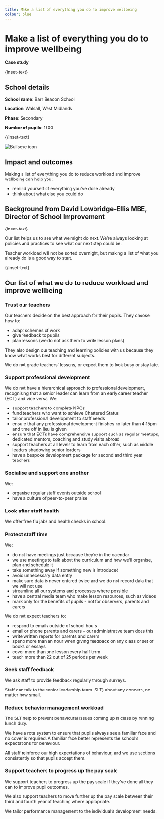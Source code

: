 ```yaml
---
title: Make a list of everything you do to improve wellbeing
colour: blue
---
```


# Make a list of everything you do to improve wellbeing

<strong class="govuk-tag">Case study</strong>

{inset-text}

## School details

**School name**: Barr Beacon School

**Location**: Walsall, West Midlands

**Phase**: Secondary

**Number of pupils**: 1500

{/inset-text}

<div class="info-box">
  <div class="info-box__corner">
    <img src="/assets/images/bullseye.svg" alt="Bullseye icon">
  </div>
  <h2 class="govuk-heading-m">
    Impact and outcomes
  </h2>
  <p>
    Making a list of everything you do to reduce workload and improve wellbeing
    can help you:
  </p>
  <ul>
    <li>
      remind yourself of everything you’ve done already
    </li>
    <li>
      think about what else you could do
    </li>
  </ul>
</div>

## Background from David Lowbridge-Ellis MBE, Director of School Improvement

{inset-text}

Our list helps us to see what we might do next. We’re always looking at policies and practices to see what our next step could be.

Teacher workload will not be sorted overnight, but making a list of what you already do is a good way to start.

{/inset-text}

## Our list of what we do to reduce workload and improve wellbeing

### Trust our teachers

Our teachers decide on the best approach for their pupils. They choose how to:

- adapt schemes of work
- give feedback to pupils
- plan lessons (we do not ask them to write lesson plans)

They also design our teaching and learning policies with us because they know what works best for different subjects.

We do not grade teachers’ lessons, or expect them to look busy or stay late.

### Support professional development

We do not have a hierarchical approach to professional development, recognising that a senior leader can learn from an early career teacher (ECT) and vice versa. We:

- support teachers to complete NPQs
- fund teachers who want to achieve Chartered Status
- tailor professional development to staff needs
- ensure that any professional development finishes no later than 4:15pm and time off in lieu is given
- ensure that ECTs have comprehensive support such as regular meetups, dedicated mentors, coaching and study visits abroad
- support teachers at all levels to learn from each other, such as middle leaders shadowing senior leaders
- have a bespoke development package for second and third year teachers

### Socialise and support one another

We:

- organise regular staff events outside school
- have a culture of peer-to-peer praise

### Look after staff health

We offer free flu jabs and health checks in school.

### Protect staff time

We:

- do not have meetings just because they’re in the calendar
- we use meetings to talk about the curriculum and how we’ll organise, plan and schedule it
- take something away if something new is introduced
- avoid unnecessary data entry
- make sure data is never entered twice and we do not record data that we will not use
- streamline all our systems and processes where possible
- have a central media team who make lesson resources, such as videos
- mark only for the benefits of pupils - not for observers, parents and carers

We do not expect teachers to:

- respond to emails outside of school hours
- email or phone parents and carers – our administrative team does this
- write written reports for parents and carers
- spend more than an hour when giving feedback on any class or set of books or essays
- cover more than one lesson every half term
- teach more than 22 out of 25 periods per week

### Seek staff feedback

We ask staff to provide feedback regularly through surveys.

Staff can talk to the senior leadership team (SLT) about any concern, no matter how small.

### Reduce behavior management workload

The SLT help to prevent behavioural issues coming up in class by running lunch duty.

We have a rota system to ensure that pupils always see a familiar face and no cover is required. A familiar face better represents the school’s expectations for behaviour.

All staff reinforce our high expectations of behaviour, and we use sections consistently so that pupils accept them.

### Support teachers to progress up the pay scale

We support teachers to progress up the pay scale if they’ve done all they can to improve pupil outcomes.

We also support teachers to move further up the pay scale between their third and fourth year of teaching where appropriate.

We tailor performance management to the individual’s development needs.
